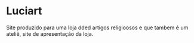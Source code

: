 # Luciart
 Site produzido para uma loja dded artigos religioosos e que tambem é um ateliê, site de apresentação da loja.
